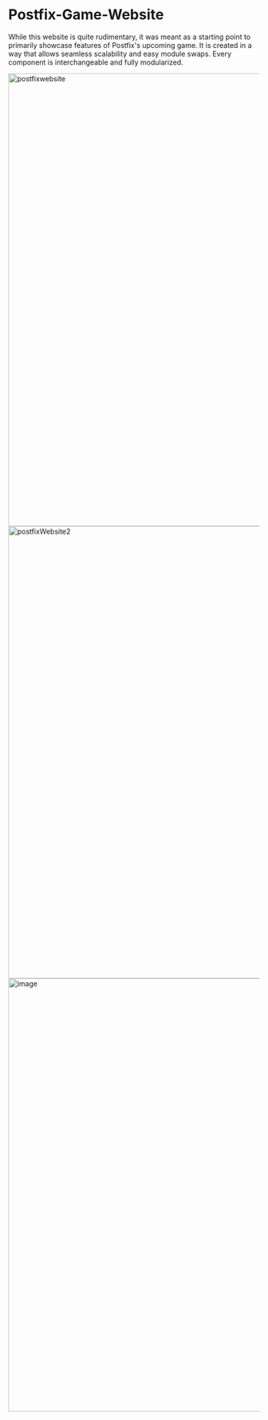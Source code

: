 # Postfix-Game-Website

While this website is quite rudimentary, it was meant as a starting point to primarily showcase features of Postfix's upcoming game. It is created in a way that allows seamless scalability and easy module swaps. Every component is interchangeable and fully modularized.

<img width="1902" height="908" alt="postfixwebsite" src="https://github.com/user-attachments/assets/1759a147-54e5-45ba-9cd8-e9cb81c3061d" />

<img width="1900" height="907" alt="postfixWebsite2" src="https://github.com/user-attachments/assets/06273f1d-c21e-4676-aef0-7f5b092f2019" />

<img width="1916" height="869" alt="image" src="https://github.com/user-attachments/assets/a6264e34-083f-4caa-a93f-849c89f1eda3" />
